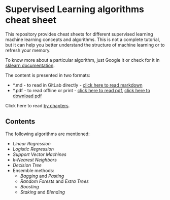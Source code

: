 # Supervised Learning algorithms cheat sheet

This repository provides cheat sheets for different supervised learning machine learning concepts and algorithms.
This is not a complete tutorial, but it can help you better understand the structure of machine learning or to refresh your memory.

To know more about a particular algorithm, just Google it or check for it in [sklearn documentation](https://scikit-learn.org/stable/).

The content is presented in two formats:
- *.md  - to read in GitLab directly - [click here to read markdown](https://gitlab.com/Winston-90/supervised_algorithms/-/blob/main/Supervised%20Learning%20Algorithms.md)
- *.pdf - to read offline or print - [click here to read pdf](https://gitlab.com/Winston-90/supervised_algorithms/-/blob/main/Supervised%20Learning%20Algorithms.pdf), [click here to download pdf](https://gitlab.com/Winston-90/supervised_algorithms/-/raw/main/Supervised%20Learning%20Algorithms.pdf?inline=false)

Click here to read [by chapters](https://gitlab.com/Winston-90/supervised_algorithms/-/tree/main/chapters).

## Contents

The following algorithms are mentioned:

- *Linear Regression*
- *Logistic Regression*
- *Support Vector Machines*
- *k-Nearest Neighbors*
- *Decision Tree*
- Ensemble methods:
  - *Bagging* and *Pasting*
  - *Random Forests* and *Extra Trees*
  - *Boosting*
  - *Staking* and *Blending*
